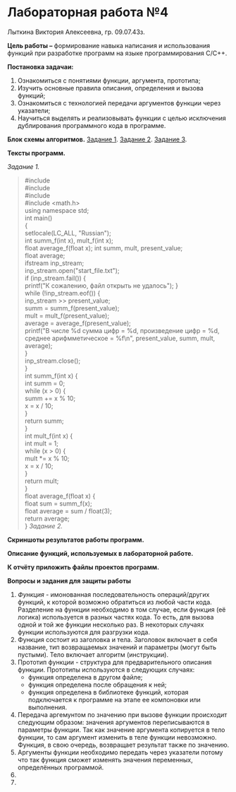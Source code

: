 # Лабораторная работа №4
Лыткина Виктория Алексеевна, гр. 09.07.43з.

**Цель работы –** формирование навыка написания и использования функций при разработке программ на языке программирования С/С++.

**Постановка задачаи:**
1) Ознакомиться с понятиями функции, аргумента, прототипа;
2) Изучить основные правила описания, определения и вызова функций;
3) Ознакомиться с технологией передачи аргументов функции через
указатели;
4) Научиться выделять и реализовывать функции с целью исключения
дублирования программного кода в программе.

**Блок схемы алгоритмов.**
[Задание 1](img_4_lab/blockDiagram1.pdf). [Задание 2](img_4_lab/blockDiagram2.pdf). [Задание 3](img_4_lab/blockDiagram3.pdf).  

**Тексты программ.**

*Задание 1.*  
>﻿#include <fstream>  
#include <iostream>  
#include <locale>  
#include <math.h>  
using namespace std;  
int main()  
{  
    setlocale(LC_ALL, "Russian");  
    int summ_f(int x), mult_f(int x);  
    float average_f(float x);
    int summ, mult, present_value;  
    float average;  
    ifstream inp_stream;  
    inp_stream.open("start_file.txt");    
    if (inp_stream.fail()) {         
    printf("К сожалению, файл открыть не удалось"); }  
    while (!inp_stream.eof()) {               
        inp_stream >> present_value;  
        summ = summ_f(present_value);  
        mult = mult_f(present_value);  
        average = average_f(present_value);  
        printf("В числе %d сумма цифр = %d, произведение цифр = %d, среднее арифмметическое = %f\n", present_value, summ, mult, average);  
    }  
    inp_stream.close();      
}  
int summ_f(int x) {  
    int summ = 0;  
    while (x > 0) {  
        summ += x % 10;  
        x = x / 10;  
    }  
    return summ;  
}  
int mult_f(int x) {  
    int mult = 1;  
    while (x > 0) {  
        mult *= x % 10;  
        x = x / 10;  
    }  
    return mult;  
}  
float average_f(float x) {  
    float sum = summ_f(x);  
    float average =  sum / float(3);  
    return average;  
}
*Задание 2.*  
>

**Скриншоты результатов работы программ.**

**Описание функций, используемых в лабораторной работе.**

**К отчёту приложить файлы проектов программ.**

**Вопросы и задания для защиты работы**

1) *Функция* - имонованная последовательность операций/других функций, к которой возможно обратиться из любой части кода. Разделение на функции необходимо в том случае, если функция (её логика) используется в разных частях кода. То есть, для вызова одной и той же функции несколько раз. В некоторых случаях функции используются для разгрузки кода.
2) Функция состоит из заголовка и тела. Заголовок включает в себя название, тип возвращаемых значений и параметры (могут быть пустыми). Тело включает алгоритм (инструкции).
3) Прототип функции - структура для предварительного описания функции. Прототипы используются в следующих случаях:
   - функция определена в другом файле;
   - функция определена после обращения к ней;
   - функция определена в библиотеке функций, которая подключается к
программе на этапе ее компоновки или выполнения.
4) Передача аргемунтом по значению при вызове функции происходит следующим образом: значения аргументов переписываются в параметры функции. Так как значение аргумента копируется в тело функции, то сам аргумент изменить в теле функции невозможно. Функция, в свою очередь, возвращает результат также по значению.
5) Аргументы функции необходимо передать через указатели потому что так функция сможет изменять значения переменных, определённых программой.
6)
7)
